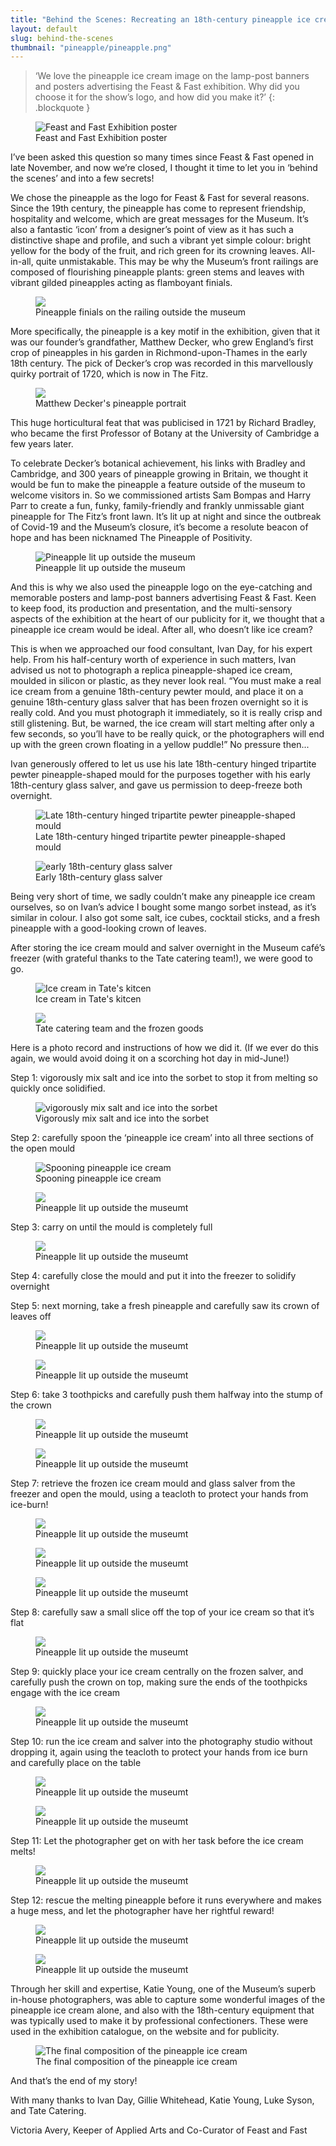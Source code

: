 ```yaml
---
title: "Behind the Scenes: Recreating an 18th-century pineapple ice cream"
layout: default
slug: behind-the-scenes
thumbnail: "pineapple/pineapple.png"
---
```


> ‘We love the pineapple ice cream image on the lamp-post banners and posters advertising the Feast & Fast exhibition. Why did you choose it for the show’s logo, and how did you make it?’
{: .blockquote }

<figure class="col-md-12">
  <img class="img-fluid" src="/images/discover/pineapple/poster.png" alt="Feast and Fast Exhibition poster"/>
  <figcaption class="figure-caption">Feast and Fast Exhibition poster</figcaption>
</figure>

I’ve been asked this question so many times since Feast & Fast opened in late November, and now we’re closed, I thought it time to let you in ‘behind the scenes’ and into a few secrets!

We chose the pineapple as the logo for Feast & Fast for several reasons. Since the 19th century, the pineapple has come to represent friendship, hospitality and welcome, which are great messages for the Museum. It’s also a fantastic ‘icon’ from a designer’s point of view as it has such a distinctive shape and profile, and such a vibrant yet simple colour: bright yellow for the body of the fruit, and rich green for its crowning leaves. All-in-all, quite unmistakable. This may be why the Museum’s front railings are composed of flourishing pineapple plants: green stems and leaves with vibrant gilded pineapples acting as flamboyant finials.

<figure class="col-md-12">
    <img class="img-fluid" src="/images/discover/pineapple/pineapple-railing-long-horizontal-2560x1707.jpg" />
    <figcaption class="figure-caption">Pineapple finials on the railing outside the museum</figcaption>
</figure>

More specifically, the pineapple is a key motif in the exhibition, given that it was our founder’s grandfather, Matthew Decker, who grew England’s first crop of pineapples in his garden in Richmond-upon-Thames in the early 18th century. The pick of Decker’s crop was recorded in this marvellously quirky portrait of 1720, which is now in The Fitz.

<figure class="col-md-12">
    <img class="img-fluid" src="/images/discover/pineapple/pineapplePortrait.jpeg" />
    <figcaption class="figure-caption">Matthew Decker's pineapple portrait</figcaption>
</figure>

This huge horticultural feat that was publicised in 1721 by Richard Bradley, who became the first Professor of Botany at the University of Cambridge a few years later.

To celebrate Decker’s botanical achievement, his links with Bradley and Cambridge, and 300 years of pineapple growing in Britain, we thought it would be fun to make the pineapple a feature outside of the museum to welcome visitors in. So we commissioned artists Sam Bompas and Harry Parr to create a fun, funky, family-friendly and frankly unmissable giant pineapple for The Fitz’s front lawn. It’s lit up at night and since the outbreak of Covid-19 and the Museum’s closure, it’s become a resolute beacon of hope and has been nicknamed The Pineapple of Positivity.

<figure class="col-md-12">
  <img class="img-fluid" src="/images/discover/pineapple/Pineapple Feast and Fast_3_201911_mfj22_dc1.jpg" alt="Pineapple lit up outside the museum"/>
  <figcaption class="figure-caption">Pineapple lit up outside the museum</figcaption>
</figure>

And this is why we also used the pineapple logo on the eye-catching and memorable posters and lamp-post banners advertising Feast & Fast. Keen to keep food, its production and presentation, and the multi-sensory aspects of the exhibition at the heart of our publicity for it, we thought that a pineapple ice cream would be ideal. After all, who doesn’t like ice cream?

This is when we approached our food consultant, Ivan Day, for his expert help. From his half-century worth of experience in such matters, Ivan advised us not to photograph a replica pineapple-shaped ice cream, moulded in silicon or plastic, as they never look real. “You must make a real ice cream from a genuine 18th-century pewter mould, and place it on a genuine 18th-century glass salver that has been frozen overnight so it is really cold. And you must photograph it immediately, so it is really crisp and still glistening. But, be warned, the ice cream will start melting after only a few seconds, so you’ll have to be really quick, or the photographers will end up with the green crown floating in a yellow puddle!” No pressure then...

Ivan generously offered to let us use his late 18th-century hinged tripartite pewter pineapple-shaped mould for the purposes together with his early 18th-century glass salver, and gave us permission to deep-freeze both overnight.

<figure class="col-md-12">
    <img class="img-fluid" src="/images/discover/pineapple/IMG_0345.jpg" alt="Late 18th-century hinged tripartite pewter pineapple-shaped mould"/>
    <figcaption class="figure-caption">Late 18th-century hinged tripartite pewter pineapple-shaped mould</figcaption>
</figure>

<figure class="col-md-12">
    <img class="img-fluid" src="/images/discover/pineapple/IMG_0347.jpg"
    alt="early 18th-century glass salver"/>
    <figcaption class="figure-caption">Early 18th-century glass salver</figcaption>
</figure>

Being very short of time, we sadly couldn’t make any pineapple ice cream ourselves, so on Ivan’s advice I bought some mango sorbet instead, as it’s similar in colour. I also got some salt, ice cubes, cocktail sticks, and a fresh pineapple with a good-looking crown of leaves.

After storing the ice cream mould and salver overnight in the Museum café’s freezer (with grateful thanks to the Tate catering team!), we were good to go.

<figure class="col-md-12">
  <img class="img-fluid" src="/images/discover/pineapple/IMG_5011.jpg" alt="Ice cream in Tate's kitcen"/>
  <figcaption class="figure-caption">Ice cream in Tate's kitcen</figcaption>
</figure>

<figure class="col-md-12">
  <img class="img-fluid" src="/images/discover/pineapple/IMG_5012.jpg"/>
  <figcaption class="figure-caption">Tate catering team and the frozen goods</figcaption>
</figure>

Here is a photo record and instructions of how we did it. (If we ever do this again, we would avoid doing it on a scorching hot day in mid-June!)

Step 1: vigorously mix salt and ice into the sorbet to stop it from melting so quickly once solidified.

<figure class="col-md-12">
  <img class="img-fluid" src="/images/discover/pineapple/IMG_5004.jpg" alt="vigorously mix salt and ice into the sorbet"/>
  <figcaption class="figure-caption">Vigorously mix salt and ice into the sorbet</figcaption>
</figure>

Step 2: carefully spoon the ‘pineapple ice cream’ into all three sections of the open mould

<figure class="col-md-12">
  <img class="img-fluid" src="/images/discover/pineapple/IMG_5006.jpg" alt="Spooning pineapple ice cream"/>
  <figcaption class="figure-caption">Spooning pineapple ice cream</figcaption>
</figure>

<figure class="col-md-12">
  <img class="img-fluid" src="/images/discover/pineapple/IMG_5008.jpg"/>
  <figcaption class="figure-caption">Pineapple lit up outside the museumt</figcaption>
</figure>


Step 3: carry on until the mould is completely full

<figure class="col-md-12">
  <img class="img-fluid" src="/images/discover/pineapple/IMG_5010.jpg"/>
  <figcaption class="figure-caption">Pineapple lit up outside the museumt</figcaption>
</figure>

Step 4: carefully close the mould and put it into the freezer to solidify overnight

Step 5: next morning, take a fresh pineapple and carefully saw its crown of leaves off

<figure class="col-md-12">
  <img class="img-fluid" src="/images/discover/pineapple/IMG_5154.jpg"/>
  <figcaption class="figure-caption">Pineapple lit up outside the museumt</figcaption>
</figure>



<figure class="col-md-12">
  <img class="img-fluid" src="/images/discover/pineapple/IMG_5155.jpg"/>
  <figcaption class="figure-caption">Pineapple lit up outside the museumt</figcaption>
</figure>

Step 6: take 3 toothpicks and carefully push them halfway into the stump of the crown  

<figure class="col-md-12">
  <img class="img-fluid" src="/images/discover/pineapple/IMG_5159.jpg"/>
  <figcaption class="figure-caption">Pineapple lit up outside the museumt</figcaption>
</figure>


<figure class="col-md-12">
  <img class="img-fluid" src="/images/discover/pineapple/IMG_5161.jpg"/>
  <figcaption class="figure-caption">Pineapple lit up outside the museumt</figcaption>
</figure>

Step 7: retrieve the frozen ice cream mould and glass salver from the freezer and open the mould, using a teacloth to protect your hands from ice-burn!

<figure class="col-md-12">
  <img class="img-fluid" src="/images/discover/pineapple/IMG_5163.jpg"/>
  <figcaption class="figure-caption">Pineapple lit up outside the museumt</figcaption>
</figure>

<figure class="col-md-12">
  <img class="img-fluid" src="/images/discover/pineapple/IMG_5164.jpg"/>
  <figcaption class="figure-caption">Pineapple lit up outside the museumt</figcaption>
</figure>

<figure class="col-md-12">
  <img class="img-fluid" src="/images/discover/pineapple/IMG_5165.jpg"/>
  <figcaption class="figure-caption">Pineapple lit up outside the museumt</figcaption>
</figure>

Step 8: carefully saw a small slice off the top of your ice cream so that it’s flat

<figure class="col-md-12">
  <img class="img-fluid" src="/images/discover/pineapple/IMG_5166.jpg"/>
  <figcaption class="figure-caption">Pineapple lit up outside the museumt</figcaption>
</figure>

Step 9: quickly place your ice cream centrally on the frozen salver, and carefully push the crown on top, making sure the ends of the toothpicks engage with the ice cream

<figure class="col-md-12">
  <img class="img-fluid" src="/images/discover/pineapple/IMG_5170.jpg"/>
  <figcaption class="figure-caption">Pineapple lit up outside the museumt</figcaption>
</figure>

Step 10: run the ice cream and salver into the photography studio without dropping it, again using the teacloth to protect your hands from ice burn and carefully place on the table

<figure class="col-md-12">
  <img class="img-fluid" src="/images/discover/pineapple/IMG_5171.jpg"/>
  <figcaption class="figure-caption">Pineapple lit up outside the museumt</figcaption>
</figure>

<figure class="col-md-12">
    <img class="img-fluid" src="/images/discover/pineapple/IMG_5173.jpg"/>
    <figcaption class="figure-caption">Pineapple lit up outside the museumt</figcaption>
  </figure>

Step 11: Let the photographer get on with her task before the ice cream melts!

<figure class="col-md-12">
  <img class="img-fluid" src="/images/discover/pineapple/IMG_5177.jpg"/>
  <figcaption class="figure-caption">Pineapple lit up outside the museumt</figcaption>
</figure>

Step 12: rescue the melting pineapple before it runs everywhere and makes a huge mess, and let the photographer have her rightful reward!

<figure class="col-md-12">
  <img class="img-fluid" src="/images/discover/pineapple/IMG_5182.jpg"/>
  <figcaption class="figure-caption">Pineapple lit up outside the museumt</figcaption>
</figure>

<figure class="col-md-12">
  <img class="img-fluid" src="/images/discover/pineapple/IMG_5183.jpg"/>
  <figcaption class="figure-caption">Pineapple lit up outside the museumt</figcaption>
</figure>

Through her skill and expertise, Katie Young, one of the Museum’s superb in-house photographers, was able to capture some wonderful images of the pineapple ice cream alone, and also with the 18th-century equipment that was typically used to make it by professional confectioners. These were used in the exhibition catalogue, on the website and for publicity.

<figure class="col-md-12">
  <img class="img-fluid" src="/images/discover/pineapple/pineapple_1.jpg" alt="The final composition of the pineapple
  ice cream"/>
  <figcaption class="figure-caption">The final composition of the pineapple
  ice cream</figcaption>
</figure>


And that’s the end of my story!

With many thanks to Ivan Day, Gillie Whitehead, Katie Young, Luke Syson, and Tate Catering.

Victoria Avery, Keeper of Applied Arts and Co-Curator of Feast and Fast
